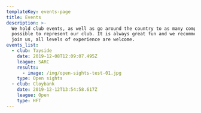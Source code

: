 ```yaml
---
templateKey: events-page
title: Events
description: >-
  We hold club events, as well as go around the country to as many competions as
  possible to represent our club. It is always great fun and we recommend you
  join us, all levels of experience are welcome.
events_list:
  - club: Tayside
    date: 2019-12-08T12:09:07.495Z
    league: SARC
    results:
      - image: /img/open-sights-test-01.jpg
    type: Open sights
  - club: Cloybank
    date: 2019-12-12T13:54:58.617Z
    league: Open
    type: HFT
---
```


